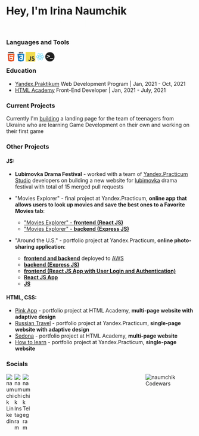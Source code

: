 # Hey, I'm Irina Naumchik     <br/><img  src="./about-me.gif" height="22px" />

### Languages and Tools
[<img align="left" alt="HTML5" width="26px" src="https://raw.githubusercontent.com/github/explore/80688e429a7d4ef2fca1e82350fe8e3517d3494d/topics/html/html.png" />][html]
[<img align="left" alt="CSS3" width="26px" src="https://raw.githubusercontent.com/github/explore/80688e429a7d4ef2fca1e82350fe8e3517d3494d/topics/css/css.png" />][css]
[<img align="left" alt="JavaScript" width="26px" src="https://raw.githubusercontent.com/github/explore/80688e429a7d4ef2fca1e82350fe8e3517d3494d/topics/javascript/javascript.png" />][js]
[<img align="left" alt="React" width="26px" src="https://raw.githubusercontent.com/github/explore/80688e429a7d4ef2fca1e82350fe8e3517d3494d/topics/react/react.png">][react]
<img align="left" alt="Terminal" width="26px" src="https://raw.githubusercontent.com/github/explore/80688e429a7d4ef2fca1e82350fe8e3517d3494d/topics/terminal/terminal.png" />
<br>

### Education
- [Yandex.Praktikum][yapraktikum] Web Development Program | Jan, 2021 - Oct, 2021
- [HTML Academy][htmlacademy] Front-End Developer | Jan, 2021 - July, 2021

### Current Projects

Currently I'm [building](https://github.com/naumch1k/palyanitsa) a landing page for the team of teenagers from Ukraine who are learning Game Development on their own and working on their first game 

### Other Projects

#### JS:
*   **Lubimovka Drama Festival** - worked with a team of [Yandex.Practicum Studio](https://github.com/Studio-Yandex-Practicum/lubimovka_frontend) developers on building a new website for [lubimovka](https://stage.dev.lubimovka.ru/) drama festival with total of 15 merged pull requests

*  "Movies Explorer" - final project at Yandex.Practicum, **online app that allows users to look up movies and save the best ones to a Favorite Movies tab**:
    *  ["Movies Explorer" - **frontend (React JS)**](https://github.com/naumch1k/movies-explorer-frontend)
    *  ["Movies Explorer" - **backend (Express JS)**](https://github.com/naumch1k/movies-explorer-api)

*  "Around the U.S." - portfolio project at Yandex.Practicum, **online photo-sharing application**:
    *  [**frontend and backend**](https://github.com/naumch1k/react-mesto-api-full) deployed to [AWS](https://aws.amazon.com/)
    *  [**backend (Express JS)**](https://github.com/naumch1k/express-mesto)
    *  [**frontend (React JS App with User Login and Authentication)**](https://github.com/naumch1k/react-mesto-auth)
    *  [**React JS App**](https://github.com/naumch1k/mesto-react)
    *  [**JS**](https://github.com/naumch1k/mesto)

#### HTML, CSS:
* [Pink App](https://github.com/naumch1k/pink) - portfolio project at HTML Academy, **multi-page website with adaptive design**
* [Russian Travel](https://github.com/naumch1k/russian-travel) - portfolio project at Yandex.Practicum, **single-page website with adaptive design**
* [Sedona](https://github.com/naumch1k/1692143-sedona-30/tree/feature/eng) - portfolio project at HTML Academy, **multi-page website**
* [How to learn](https://github.com/naumch1k/how-to-learn) - portfolio project at Yandex.Practicum, **single-page website**

### Socials 
[<img align="left" alt="naumchik Linkedin" width="22px" src="https://upload.wikimedia.org/wikipedia/commons/c/c9/Linkedin.svg">][Linkedin]
[<img align="left" alt="naumchik Instagram" width="22px" src="https://upload.wikimedia.org/wikipedia/commons/thumb/5/58/Instagram-Icon.png/240px-Instagram-Icon.png">][instagram]
[<img align="left" alt="naumchik Telegram" width="22px" src="https://upload.wikimedia.org/wikipedia/commons/thumb/8/82/Telegram_logo.svg/1024px-Telegram_logo.svg.png">][telegram]
[<img align="right" alt="naumchik Codewars" width="130px" src="https://www.codewars.com/users/naumch1k/badges/micro"/>][codewars]

[Linkedin]: https://www.linkedin.com/in/naumch1k/
[instagram]: https://www.instagram.com/naumchik_irina/
[telegram]: https://t.me/naumch1ck
[codewars]: https://www.codewars.com/users/naumch1k
[yapraktikum]: https://practicum.yandex.com/web/
[htmlacademy]: https://htmlacademy.org/
[html]: https://html.spec.whatwg.org/
[css]: https://en.wikipedia.org/wiki/CSS
[js]: https://www.javascript.com/
[react]: https://reactjs.org/
